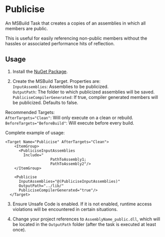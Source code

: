 # Publicise
An MSBuild Task that creates a copies of an assemblies in which all members are public.

This is useful for easily referencing non-public members without the hassles or associated performance hits of reflection.

## Usage

1. Install the [NuGet Package](https://www.nuget.org/packages/Aze.Publicise.MSBuild.Task/1.0.0).

2. Create the MSBuild Target.  Properties are:  
`InputAssemblies`: Assemblies to be publicized.  
`OutputPath`: The folder to which publicized assemblies will be saved.  
`PubliciseCompilerGenerated`: If true, compiler generated members will be publicized.  Defaults to false.  

Recommended Targets:  
`AfterTargets="Clean"`: Will only execute on a clean or rebuild.  
`BeforeTargets="BeforeBuild"`: Will execute before every build.  

Complete example of usage:
```
<Target Name="Publicise" AfterTargets="Clean">
    <ItemGroup>
      <PubliciseInputAssemblies
        Include="
					PathToAssembly1;
					PathToAssembly2"/>
    </ItemGroup>

    <Publicise
      InputAssemblies="@(PubliciseInputAssemblies)"
      OutputPath="../lib/"
      PubliciseCompilerGenerated="true"/>
  </Target>
```

3. Ensure Unsafe Code is enabled.  If it is not enabled, runtime access violations will be encountered in certain situations.

4. Change your project references to `AssemblyName_public.dll`, which will be located in the `OutputPath` folder (after the task is executed at least once).
